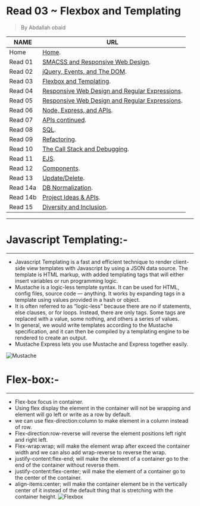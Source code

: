 # Read 03 ~ Flexbox and Templating
> By Abdallah obaid

**NAME**     | **URL**
------------ | -------------
Home         | [Home](https://abdallah-obaid.github.io/reading-notes-301/).
 Read 01     | [SMACSS and Responsive Web Design](https://abdallah-obaid.github.io/reading-notes-301/class-01).
 Read 02     | [jQuery, Events, and The DOM](https://abdallah-obaid.github.io/reading-notes-301/class-02).
 Read 03     | [Flexbox and Templating](https://abdallah-obaid.github.io/reading-notes-301/class-03).
 Read 04     | [Responsive Web Design and Regular Expressions](https://abdallah-obaid.github.io/reading-notes-301/class-04).
 Read 05     | [Responsive Web Design and Regular Expressions](https://abdallah-obaid.github.io/reading-notes-301/class-05).
 Read 06     | [Node, Express, and APIs](https://abdallah-obaid.github.io/reading-notes-301/class-06).
 Read 07     | [APIs continued](https://abdallah-obaid.github.io/reading-notes-301/class-07).
 Read 08     | [SQL](https://abdallah-obaid.github.io/reading-notes-301/class-08).
 Read 09     | [Refactoring](https://abdallah-obaid.github.io/reading-notes-301/class-09).
 Read 10     | [The Call Stack and Debugging](https://abdallah-obaid.github.io/reading-notes-301/class-10).
 Read 11     | [EJS](https://abdallah-obaid.github.io/reading-notes-301/class-11).
 Read 12     | [Components](https://abdallah-obaid.github.io/reading-notes-301/class-12).
 Read 13     | [Update/Delete](https://abdallah-obaid.github.io/reading-notes-301/class-13).
 Read 14a    | [DB Normalization](https://abdallah-obaid.github.io/reading-notes-301/class-14a).
 Read 14b    | [Project Ideas & APIs](https://abdallah-obaid.github.io/reading-notes-301/class-14b).
 Read 15     | [Diversity and Inclusion](https://abdallah-obaid.github.io/reading-notes-301/class-15).
----------------------------------
# Javascript Templating:-
----------------------------------
 * Javascript Templating is a fast and efficient technique to render client-side view templates with Javascript by using a JSON data source. The template is HTML markup, with added templating tags that will either insert variables or run programming logic.
 * Mustache is a logic-less template syntax. It can be used for HTML, config files, source code — anything. It works by      expanding tags in a template using values provided in a hash or object. 
 * It is often referred to as “logic-less” because there are no if statements, else clauses, or for loops. Instead, there are only tags. Some tags are replaced with a value, some nothing, and others a series of values.
 * In general, we would write templates according to the Mustache specification, and it can then be compiled by a templating engine to be rendered to create an output.
 * Mustache Express lets you use Mustache and Express together easily.

![Mustache](https://media.giphy.com/media/Z4NLF0caXuVYk/giphy.gif)

# Flex-box:-
----------------------------------
 * Flex-box focus in container.
 * Using flex display the element in the container will not be wrapping and element will go left or write as a row by default.
 * we can use flex-direction:column to make element in a column instead of row.
 * Flex-direction:row-reverse will reverse the element positions left right and right left.
 * Flex-wrap:wrap; will make the element wrap after exceed the container width and we can also add wrap-reverse to reverse the wrap.
 * justify-content:flex-end; will make the element of a container go to the end of the container without reverse them.
 * justify-content:flex-center; will make the element of a container go to the center of the container.
 * align-items:center; will make the container element be in the vertically center of it instead of the default thing that is stretching with the container height.
![Flexbox](https://media2.giphy.com/media/k5EMENIQciDOo/giphy.gif)

